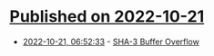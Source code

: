 # [Published on 2022-10-21](index.md)

* [2022-10-21, 06:52:33](https://lobste.rs/s/awougm/sha_3_buffer_overflow) - [SHA-3 Buffer Overflow](https://mouha.be/sha-3-buffer-overflow/)
